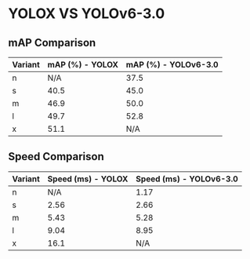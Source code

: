 ---
---
# YOLOX VS YOLOv6-3.0

## mAP Comparison

| Variant | mAP (%) - YOLOX | mAP (%) - YOLOv6-3.0 |
|---------|--------------------|--------------------|
| n | N/A | 37.5 |
| s | 40.5 | 45.0 |
| m | 46.9 | 50.0 |
| l | 49.7 | 52.8 |
| x | 51.1 | N/A |

## Speed Comparison

| Variant | Speed (ms) - YOLOX | Speed (ms) - YOLOv6-3.0 |
|---------|-----------------------|-----------------------|
| n | N/A | 1.17 |
| s | 2.56 | 2.66 |
| m | 5.43 | 5.28 |
| l | 9.04 | 8.95 |
| x | 16.1 | N/A |
